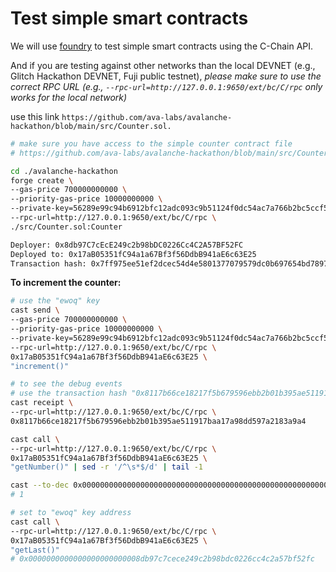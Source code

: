 # Test simple smart contracts

We will use [foundry](https://github.com/foundry-rs/foundry) to test simple smart contracts using the C-Chain API.

And if you are testing against other networks than the local DEVNET (e.g., Glitch Hackathon DEVNET, Fuji public testnet), *please make sure to use the correct RPC URL (e.g., `--rpc-url=http://127.0.0.1:9650/ext/bc/C/rpc` only works for the local network)*


use this link `https://github.com/ava-labs/avalanche-hackathon/blob/main/src/Counter.sol.`


```sh
# make sure you have access to the simple counter contract file
# https://github.com/ava-labs/avalanche-hackathon/blob/main/src/Counter.sol

cd ./avalanche-hackathon
forge create \
--gas-price 700000000000 \
--priority-gas-price 10000000000 \
--private-key=56289e99c94b6912bfc12adc093c9b51124f0dc54ac7a766b2bc5ccf558d8027 \
--rpc-url=http://127.0.0.1:9650/ext/bc/C/rpc \
./src/Counter.sol:Counter
```
```sh
Deployer: 0x8db97C7cEcE249c2b98bDC0226Cc4C2A57BF52FC
Deployed to: 0x17aB05351fC94a1a67Bf3f56DdbB941aE6c63E25
Transaction hash: 0x7ff975ee51ef2dcec54d4e5801377079579dc0b697654bd7897f05fab317326a
```

**To increment the counter:**

```sh
# use the "ewoq" key
cast send \
--gas-price 700000000000 \
--priority-gas-price 10000000000 \
--private-key=56289e99c94b6912bfc12adc093c9b51124f0dc54ac7a766b2bc5ccf558d8027 \
--rpc-url=http://127.0.0.1:9650/ext/bc/C/rpc \
0x17aB05351fC94a1a67Bf3f56DdbB941aE6c63E25 \
"increment()"

# to see the debug events
# use the transaction hash "0x8117b66ce18217f5b679596ebb2b01b395ae511917baa17a98dd597a2183a9a4"
cast receipt \
--rpc-url=http://127.0.0.1:9650/ext/bc/C/rpc \
0x8117b66ce18217f5b679596ebb2b01b395ae511917baa17a98dd597a2183a9a4

cast call \
--rpc-url=http://127.0.0.1:9650/ext/bc/C/rpc \
0x17aB05351fC94a1a67Bf3f56DdbB941aE6c63E25 \
"getNumber()" | sed -r '/^\s*$/d' | tail -1

cast --to-dec 0x0000000000000000000000000000000000000000000000000000000000000001
# 1

# set to "ewoq" key address
cast call \
--rpc-url=http://127.0.0.1:9650/ext/bc/C/rpc \
0x17aB05351fC94a1a67Bf3f56DdbB941aE6c63E25 \
"getLast()"
# 0x0000000000000000000000008db97c7cece249c2b98bdc0226cc4c2a57bf52fc
```


